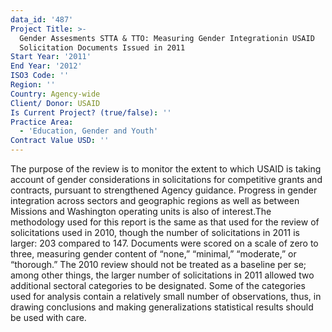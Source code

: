 ```yaml
---
data_id: '487'
Project Title: >-
  Gender Assesments STTA & TTO: Measuring Gender Integrationin USAID
  Solicitation Documents Issued in 2011
Start Year: '2011'
End Year: '2012'
ISO3 Code: ''
Region: ''
Country: Agency-wide
Client/ Donor: USAID
Is Current Project? (true/false): ''
Practice Area:
  - 'Education, Gender and Youth'
Contract Value USD: ''
---
```

The purpose of the review is to monitor the extent to which USAID is taking account of gender considerations in solicitations for competitive grants and contracts, pursuant to strengthened Agency guidance. Progress in gender integration across sectors and geographic regions as well as between Missions and Washington operating units is also of interest.The methodology used for this report is the same as that used for the review of solicitations used in 2010, though the number of solicitations in 2011 is larger: 203 compared to 147. Documents were scored on a scale of zero to three, measuring gender content of “none,” “minimal,” “moderate,” or “thorough.” The 2010 review should not be treated as a baseline per se; among other things, the larger number of solicitations in 2011 allowed two additional sectoral categories to be designated. Some of the categories used for analysis contain a relatively small number of observations, thus, in drawing conclusions and making generalizations statistical results should be used with care.